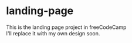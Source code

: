 # landing-page
This is the landing page project in freeCodeCamp<br>
I'll replace it with my own design soon.
